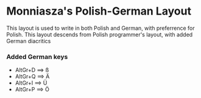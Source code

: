 # Monniasza's Polish-German Layout
This layout is used to write in both Polish and German, with preferrence for Polish.
This layout descends from Polish programmer's layout, with added German diacritics

### Added German keys
* AltGr+D ==> ß
* AltGr+Q ==> Ä
* AltGr+I ==> Ü
* AltGr+P ==> Ö